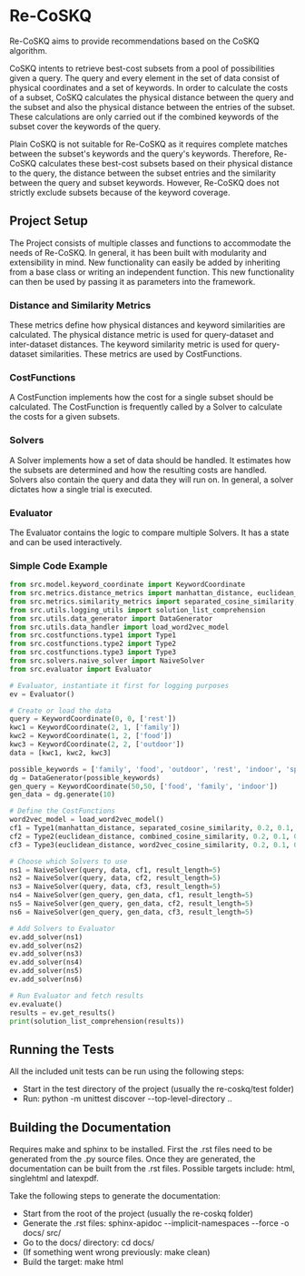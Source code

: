 # Re-CoSKQ

Re-CoSKQ aims to provide recommendations based on the CoSKQ algorithm.

CoSKQ intents to retrieve best-cost subsets from a pool of possibilities given a query.
The query and every element in the set of data consist of physical coordinates and a set of keywords.
In order to calculate the costs of a subset, CoSKQ calculates the physical distance between the query and the subset and also the physical distance between the entries of the subset.
These calculations are only carried out if the combined keywords of the subset cover the keywords of the query.

Plain CoSKQ is not suitable for Re-CoSKQ as it requires complete matches between the subset's keywords and the query's keywords.
Therefore, Re-CoSKQ calculates these best-cost subsets based on their physical distance to the query, the distance between the subset entries and the similarity between the query and subset keywords.
However, Re-CoSKQ does not strictly exclude subsets because of the keyword coverage.

## Project Setup

The Project consists of multiple classes and functions to accommodate the needs of Re-CoSKQ.
In general, it has been built with modularity and extensibility in mind.
New functionality can easily be added by inheriting from a base class or writing an independent function.
This new functionality can then be used by passing it as parameters into the framework.

### Distance and Similarity Metrics

These metrics define how physical distances and keyword similarities are calculated.
The physical distance metric is used for query-dataset and inter-dataset distances.
The keyword similarity metric is used for query-dataset similarities.
These metrics are used by CostFunctions.

### CostFunctions

A CostFunction implements how the cost for a single subset should be calculated.
The CostFunction is frequently called by a Solver to calculate the costs for a given subsets.

### Solvers

A Solver implements how a set of data should be handled.
It estimates how the subsets are determined and how the resulting costs are handled.
Solvers also contain the query and data they will run on.
In general, a solver dictates how a single trial is executed.

### Evaluator

The Evaluator contains the logic to compare multiple Solvers.
It has a state and can be used interactively.

### Simple Code Example

```python
from src.model.keyword_coordinate import KeywordCoordinate
from src.metrics.distance_metrics import manhattan_distance, euclidean_distance
from src.metrics.similarity_metrics import separated_cosine_similarity, combined_cosine_similarity, word2vec_cosine_similarity
from src.utils.logging_utils import solution_list_comprehension
from src.utils.data_generator import DataGenerator
from src.utils.data_handler import load_word2vec_model
from src.costfunctions.type1 import Type1
from src.costfunctions.type2 import Type2
from src.costfunctions.type3 import Type3
from src.solvers.naive_solver import NaiveSolver
from src.evaluator import Evaluator

# Evaluator, instantiate it first for logging purposes
ev = Evaluator()

# Create or load the data
query = KeywordCoordinate(0, 0, ['rest'])
kwc1 = KeywordCoordinate(2, 1, ['family'])
kwc2 = KeywordCoordinate(1, 2, ['food'])
kwc3 = KeywordCoordinate(2, 2, ['outdoor'])
data = [kwc1, kwc2, kwc3]

possible_keywords = ['family', 'food', 'outdoor', 'rest', 'indoor', 'sports', 'science', 'culture', 'history']
dg = DataGenerator(possible_keywords)
gen_query = KeywordCoordinate(50,50, ['food', 'family', 'indoor'])
gen_data = dg.generate(10)

# Define the CostFunctions
word2vec_model = load_word2vec_model()
cf1 = Type1(manhattan_distance, separated_cosine_similarity, 0.2, 0.1, 0.7, disable_thresholds=True)
cf2 = Type2(euclidean_distance, combined_cosine_similarity, 0.2, 0.1, 0.7, disable_thresholds=True)
cf3 = Type3(euclidean_distance, word2vec_cosine_similarity, 0.2, 0.1, 0.7, model=word2vec_model)

# Choose which Solvers to use
ns1 = NaiveSolver(query, data, cf1, result_length=5)
ns2 = NaiveSolver(query, data, cf2, result_length=5)
ns3 = NaiveSolver(query, data, cf3, result_length=5)
ns4 = NaiveSolver(gen_query, gen_data, cf1, result_length=5)
ns5 = NaiveSolver(gen_query, gen_data, cf2, result_length=5)
ns6 = NaiveSolver(gen_query, gen_data, cf3, result_length=5)

# Add Solvers to Evaluator
ev.add_solver(ns1)
ev.add_solver(ns2)
ev.add_solver(ns3)
ev.add_solver(ns4)
ev.add_solver(ns5)
ev.add_solver(ns6)

# Run Evaluator and fetch results
ev.evaluate()
results = ev.get_results()
print(solution_list_comprehension(results))
```

## Running the Tests

All the included unit tests can be run using the following steps:

 - Start in the test directory of the project (usually the re-coskq/test folder)
 - Run: python -m unittest discover --top-level-directory ..
 
## Building the Documentation

Requires make and sphinx to be installed.
First the .rst files need to be generated from the .py source files.
Once they are generated, the documentation can be built from the .rst files.
Possible targets include: html, singlehtml and latexpdf.

Take the following steps to generate the documentation:
 - Start from the root of the project (usually the re-coskq folder)
 - Generate the .rst files: sphinx-apidoc --implicit-namespaces --force -o docs/ src/
 - Go to the docs/ directory: cd docs/
 - (If something went wrong previously: make clean)
 - Build the target: make html